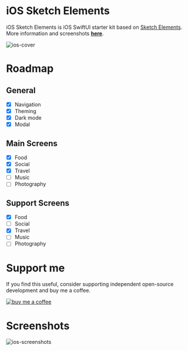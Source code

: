 # iOS Sketch Elements

iOS Sketch Elements is iOS SwiftUI starter kit based on [Sketch Elements](https://www.sketch.com/elements). More information and screenshots **[here](https://filipmolcik.com/free-ios-food-app-template-based-on-sketch-elements/)**.

![ios-cover](https://filipmolcik.com/wp-content/uploads/2020/12/ios-app-template-based-on-sketch-elements-cover-1024x397.png)

# Roadmap

## General
- [x] Navigation
- [x] Theming
- [x] Dark mode
- [x] Modal

## Main Screens
- [x] Food
- [x] Social
- [x] Travel
- [ ] Music
- [ ] Photography

## Support Screens
- [x] Food
- [ ] Social
- [x] Travel
- [ ] Music
- [ ] Photography

# Support me
If you find this useful, consider supporting independent open-source development and buy me a coffee.

[![buy me a coffee](https://filipmolcik.com/wp-content/uploads/2020/07/BUY-ME-A-COFFEE.png)](https://www.buymeacoffee.com/p9IDjxX)

# Screenshots

![ios-screenshots](https://filipmolcik.com/wp-content/uploads/2020/12/screencapture-filipmolcik-ios-app-template-based-on-sketch-elements-2020-12-17-10_01_41.png)

